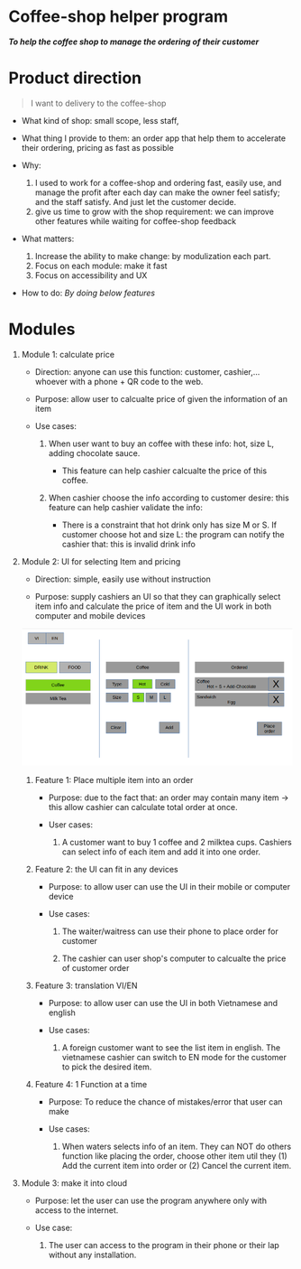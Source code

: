 
Coffee-shop helper program
===
***To help the coffee shop to manage the ordering of their customer***


# Product direction

> I want to delivery to the coffee-shop

- What kind of shop: small scope, less staff, 

- What thing I provide to them: an order app that help them to accelerate their ordering, pricing as fast as possible

- Why:
	1. I used to work for a coffee-shop and ordering fast, easily use, and manage the profit after each day can make the owner feel satisfy; and the staff satisfy. And just let the customer decide.
	2. give us time to grow with the shop requirement: we can improve other features while waiting for coffee-shop feedback

- What matters:
	1. Increase the ability to make change: by modulization each part.
	2. Focus on each module: make it fast
	3. Focus on accessibility and UX

- How to do: *By doing below features*
			

# Modules

1. Module 1: calculate price

	- Direction: anyone can use this function: customer, cashier,... whoever with a phone +  QR code to the web.

	- Purpose: allow user to calcualte price of given the information of an item

	- Use cases:
		1. When user want to buy an coffee with these info: hot, size L, adding chocolate sauce. 
			- This feature can help cashier calcualte the price of this coffee.

		2. When cashier choose the info according to customer desire: this feature can help cashier validate the info:
			- There is a constraint that hot drink only has size M or S. If customer choose hot and size L: the program can notify the cashier that: this is invalid drink info

2. Module 2: UI for selecting Item and pricing

	- Direction: simple, easily use without instruction

	- Purpose: supply cashiers an UI so that they can graphically select item info and calculate the price of item and the UI work in both computer and mobile devices

	![place-order-ui](./images/select-item-ui.png)

	1. Feature 1: Place multiple item into an order
		- Purpose: due to the fact that: an order may contain many item -> this allow cashier can calculate total order at once.

		- User cases:
			1. A customer want to buy 1 coffee and 2 milktea cups. Cashiers can select info of each item and add it into one order.

	2. Feature 2: the UI can fit in any devices
		- Purpose: to allow user can use the UI in their mobile or computer device

		- Use cases:
			1. The waiter/waitress can use their phone to place order for customer

			2. The cashier can user shop's computer to calcualte the price of customer order

	3. Feature 3: translation VI/EN
		- Purpose: to allow user can use the UI in both Vietnamese and english

		- Use cases:
			1. A foreign customer want to see the list item in english. The vietnamese cashier can switch to EN mode for the customer to pick the desired item.

	4. Feature 4: 1 Function at a time
		- Purpose: To reduce the chance of mistakes/error that user can make

		- Use cases:
			1. When waters selects info of an item. They can NOT do others function like placing the order, choose other item util they (1) Add the current item into order or (2) Cancel the current item.

3. Module 3: make it into cloud

	- Purpose: let the user can use the program anywhere only with access to the internet.

	- Use case:
		1. The user can access to the program in their phone or their lap without any installation.

